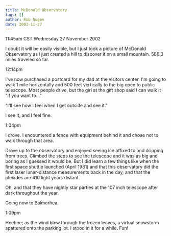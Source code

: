 ```yaml
---
title: McDonald Observatory
tags: []
author: Rob Nugen
date: 2002-11-27
---
```


<p class=date>11:45am CST Wednesday 27 November 2002</p>

<p>I doubt it will be easily visible, but I just took a picture of
McDonald Observatory as i just crested a hill to discover it on a
small mountain.  586.3 miles traveled so far.</p>

<p class=date>12:14pm</p>

<p>I've now purchased a postcard for my dad at the visitors center.
I'm going to walk 1 mile horizontally and 500 feet vertically to the
big open to public telescope.  Most people drive, but the girl at the
gift shop said I can walk it "if you want to..."</p>

<p>"I'll see how I feel when I get outside and see it."</p>

<p>I see it, and I feel fine.</p>

<p class=date>1:04pm</p>

<p>I drove.  I encountered a fence with equipment behind it and chose
not to walk through that area.</p>

<p>Drove up to the observatory and enjoyed seeing ice affixed to and
dripping from trees.  Climbed the steps to see the telescope and it
was as big and boring as I guessed it would be.  But I did learn a few
things like when the first space shuttle launched (April 1981) and
that this observatory did the first laser lunar-distance measurements
back in the day, and that the pleiades are 410 light years distant.</p>

<p>Oh, and that they have nightly star parties at the 107 inch
telescope after dark throughout the year.</p>

<p>Going now to Balmorhea.</p>

<p class=date>1:09pm</p>

<p>Heehee; as the wind blew through the frozen leaves, a virtual
snowstorm spattered onto the parking lot.  I stood in it for a while.
Fun!</p>
